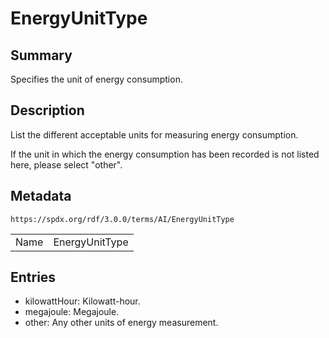 <!-- Automatically generated by spec-parser v2.3.0 on 2024-07-09T12:43:38.633388+00:00 -->
<!-- SPDX-License-Identifier: Community-Spec-1.0 -->

# EnergyUnitType

## Summary

Specifies the unit of energy consumption.


## Description

List the different acceptable units for measuring energy consumption.

If the unit in which the energy consumption has been recorded
is not listed here, please select "other".


## Metadata

`https://spdx.org/rdf/3.0.0/terms/AI/EnergyUnitType`


| | |
|---|---|
| Name | EnergyUnitType |




## Entries

- kilowattHour: Kilowatt-hour.
- megajoule: Megajoule.
- other: Any other units of energy measurement.

